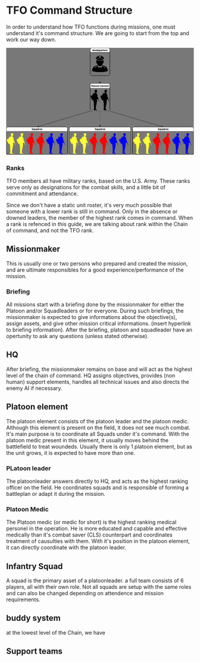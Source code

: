 # TFO Command Structure

In order to understand how TFO functions during missions, one must understand it's command structure.
We are going to start from the top and work our way down.

![Platoon structure](pltdiagram.jpg)

### Ranks
TFO members all have military ranks, based on the U.S. Army. These ranks serve only as designations for the combat skills, and a little bit of commitment and attendance. 

Since we don't have a static unit roster, it's very much possible that someone with a lower rank is still in command. Only in the absence or downed leaders, the member of the highest rank comes in command. When a rank is refenced in this guide, we are talking about rank within the Chain of command, and not the TFO rank.

## Missionmaker 

This is usually one or two persons who prepared and created the mission, and are ultimate responsibles for a good experience/performance of the mission. 

### Briefing 

All missions start with a briefing done by the missionmaker for either the Platoon and/or Squadleaders or for everyone.
During such briefings, the missionmaker is expected to give informations about the objective(s), assign assets, and give other mission critical informations. (insert hyperlink to briefing information). After the briefing, platoon and squadleader have an opertunity to ask any questions (unless stated otherwise).

## HQ

After briefing, the missionmaker remains on base and will act as the highest level of the chain of command.
HQ assigns objectives, provides (non human) support elements, handles all technical issues and also directs the enemy AI if necessary.

## Platoon element

The platoon element consists of the platoon leader and the platoon medic. Although this element is present on the field, it does not see much combat. It's main purpose is to coordinate all Squads under it's command. With the platoon medic present in this element, it usually moves behind the battlefield to treat woundeds. Usually there is only 1 platoon element, but as the unit grows, it is expected to have more than one. 

### PLatoon leader
The platoonleader answers directly to HQ, and acts as the highest ranking officer on the field. He coordinates squads and is responsible of forming a battleplan or adapt it during the mission.

### Platoon Medic
The Platoon medic (or medic for short) is the highest ranking medical personel in the operation. He is more educated and capable and effective medically than it's combat saver (CLS) counterpart and coordinates treatment of causulties with them.
With it's position in the platoon element, it can directly coordinate with the platoon leader. 

## Infantry Squad
A squad is the primary asset of a platoonleader. a full team consists of 6 players, all with their own role.
Not all squads are setup with the same roles and can also be changed depending on attendence and mission requirements. 

## buddy system
at the lowest level of the Chain, we have 


## Support teams
